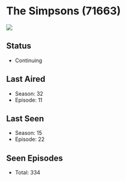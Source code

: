 # The Simpsons (71663)

<img src="https://dg31sz3gwrwan.cloudfront.net/poster/71663/952849-0-optimized.jpg" />

## Status
* Continuing
## Last Aired
* Season: 32
* Episode: 11
## Last Seen
* Season: 15
* Episode: 22
## Seen Episodes
* Total: 334
